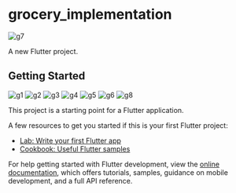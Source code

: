 # grocery_implementation
![g7](https://user-images.githubusercontent.com/32243863/174431053-30729e87-4a76-4215-b999-1d2c80c0f230.png)

A new Flutter project.

## Getting Started
![g1](https://user-images.githubusercontent.com/32243863/174430989-6eed25a2-4cb9-4c89-9e83-6b8c738973b9.png)
![g2](https://user-images.githubusercontent.com/32243863/174430994-00156e01-cb8d-4fe8-8191-f824c9d3a412.png)
![g3](https://user-images.githubusercontent.com/32243863/174430998-49c25856-a8fa-4c82-aeb9-db49c7553cbf.png)
![g4](https://user-images.githubusercontent.com/32243863/174431001-b48f6bc9-1d2b-4d22-be27-5835ff0b204f.png)
![g5](https://user-images.githubusercontent.com/32243863/174431002-cc9301bb-2144-49a3-a8d9-43ec93377492.png)
![g6](https://user-images.githubusercontent.com/32243863/174431005-f47feb1c-5665-4118-ac0d-542c2789bb1c.png)
![g8](https://user-images.githubusercontent.com/32243863/174431006-cb51b70c-50d3-420b-90d8-a68bc594cbf2.png)

This project is a starting point for a Flutter application.

A few resources to get you started if this is your first Flutter project:

- [Lab: Write your first Flutter app](https://docs.flutter.dev/get-started/codelab)
- [Cookbook: Useful Flutter samples](https://docs.flutter.dev/cookbook)

For help getting started with Flutter development, view the
[online documentation](https://docs.flutter.dev/), which offers tutorials,
samples, guidance on mobile development, and a full API reference.
